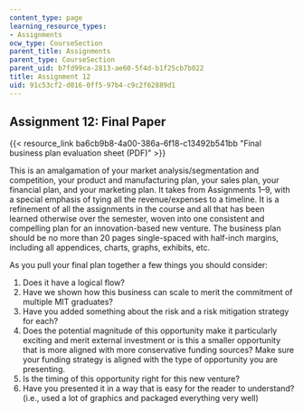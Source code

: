 ```yaml
---
content_type: page
learning_resource_types:
- Assignments
ocw_type: CourseSection
parent_title: Assignments
parent_type: CourseSection
parent_uid: b7fd99ca-2813-ae60-5f4d-b1f25cb7b022
title: Assignment 12
uid: 91c53cf2-d016-0ff5-97b4-c9c2f62889d1
---
```


Assignment 12: Final Paper
--------------------------

{{< resource_link ba6cb9b8-4a00-386a-6f18-c13492b541bb "Final business plan evaluation sheet (PDF)" >}}

This is an amalgamation of your market analysis/segmentation and competition, your product and manufacturing plan, your sales plan, your financial plan, and your marketing plan. It takes from Assignments 1–9, with a special emphasis of tying all the revenue/expenses to a timeline. It is a refinement of all the assignments in the course and all that has been learned otherwise over the semester, woven into one consistent and compelling plan for an innovation-based new venture. The business plan should be no more than 20 pages single-spaced with half-inch margins, including all appendices, charts, graphs, exhibits, etc.

As you pull your final plan together a few things you should consider:

1.  Does it have a logical flow?
2.  Have we shown how this business can scale to merit the commitment of multiple MIT graduates?
3.  Have you added something about the risk and a risk mitigation strategy for each?
4.  Does the potential magnitude of this opportunity make it particularly exciting and merit external investment or is this a smaller opportunity that is more aligned with more conservative funding sources? Make sure your funding strategy is aligned with the type of opportunity you are presenting.
5.  Is the timing of this opportunity right for this new venture?
6.  Have you presented it in a way that is easy for the reader to understand? (i.e., used a lot of graphics and packaged everything very well)